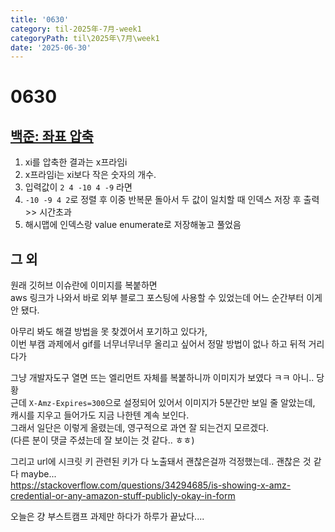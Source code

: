 ```yaml
---
title: '0630'
category: til-2025年-7月-week1
categoryPath: til\2025年\7月\week1
date: '2025-06-30'
---
```

# 0630  
## [백준: 좌표 압축](https://www.acmicpc.net/problem/18870)  
1. xi를 압축한 결과는 x프라임i  
2. x프라임i는 xi보다 작은 숫자의 개수.  
3. 입력값이 `2 4 -10 4 -9` 라면  
4. `-10 -9 4 2`로 정렬 후 이중 반복문 돌아서 두 값이 일치할 때 인덱스 저장 후 출력 >> 시간초과  
5. 해시맵에 인덱스랑 value enumerate로 저장해놓고 풀었음

## 그 외

원래 깃허브 이슈란에 이미지를 복붙하면   
aws 링크가 나와서 바로 외부 블로그 포스팅에 사용할 수 있었는데 어느 순간부터 이게 안 됐다. 

아무리 봐도 해결 방법을 못 찾겠어서 포기하고 있다가,  
이번 부캠 과제에서 gif를 너무너무너무 올리고 싶어서 정말 방법이 없나 하고 뒤적 거리다가

그냥 개발자도구 열면 뜨는 엘리먼트 자체를 복붙하니까 이미지가 보였다 ㅋㅋ 아니.. 당황  
근데 `X-Amz-Expires=300`으로 설정되어 있어서 이미지가 5분간만 보일 줄 알았는데,   
캐시를 지우고 들어가도 지금 나한텐 계속 보인다.  
그래서 일단은 이렇게 올렸는데, 영구적으로 과연 잘 되는건지 모르겠다.  
(다른 분이 댓글 주셨는데 잘 보이는 것 같다.. ㅎㅎ)

그리고 url에 시크릿 키 관련된 키가 다 노출돼서 괜찮은걸까 걱정했는데.. 괜찮은 것 같다 maybe...  
https://stackoverflow.com/questions/34294685/is-showing-x-amz-credential-or-any-amazon-stuff-publicly-okay-in-form

오늘은 걍 부스트캠프 과제만 하다가 하루가 끝났다....
